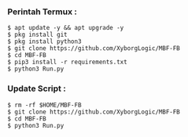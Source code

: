 ### Perintah Termux :
    $ apt update -y && apt upgrade -y
    $ pkg install git
    $ pkg install python3
    $ git clone https://github.com/XyborgLogic/MBF-FB
    $ cd MBF-FB
    $ pip3 install -r requirements.txt
    $ python3 Run.py
### Update Script :
    $ rm -rf $HOME/MBF-FB
    $ git clone https://github.com/XyborgLogic/MBF-FB
    $ cd MBF-FB
    $ python3 Run.py
